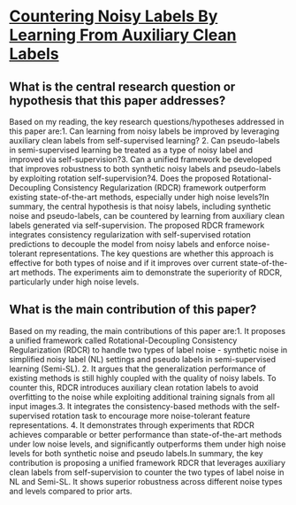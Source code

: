 # [Countering Noisy Labels By Learning From Auxiliary Clean Labels](https://arxiv.org/abs/1905.13305)

## What is the central research question or hypothesis that this paper addresses?

Based on my reading, the key research questions/hypotheses addressed in this paper are:1. Can learning from noisy labels be improved by leveraging auxiliary clean labels from self-supervised learning? 2. Can pseudo-labels in semi-supervised learning be treated as a type of noisy label and improved via self-supervision?3. Can a unified framework be developed that improves robustness to both synthetic noisy labels and pseudo-labels by exploiting rotation self-supervision?4. Does the proposed Rotational-Decoupling Consistency Regularization (RDCR) framework outperform existing state-of-the-art methods, especially under high noise levels?In summary, the central hypothesis is that noisy labels, including synthetic noise and pseudo-labels, can be countered by learning from auxiliary clean labels generated via self-supervision. The proposed RDCR framework integrates consistency regularization with self-supervised rotation predictions to decouple the model from noisy labels and enforce noise-tolerant representations. The key questions are whether this approach is effective for both types of noise and if it improves over current state-of-the-art methods. The experiments aim to demonstrate the superiority of RDCR, particularly under high noise levels.


## What is the main contribution of this paper?

Based on my reading, the main contributions of this paper are:1. It proposes a unified framework called Rotational-Decoupling Consistency Regularization (RDCR) to handle two types of label noise - synthetic noise in simplified noisy label (NL) settings and pseudo labels in semi-supervised learning (Semi-SL). 2. It argues that the generalization performance of existing methods is still highly coupled with the quality of noisy labels. To counter this, RDCR introduces auxiliary clean rotation labels to avoid overfitting to the noise while exploiting additional training signals from all input images.3. It integrates the consistency-based methods with the self-supervised rotation task to encourage more noise-tolerant feature representations. 4. It demonstrates through experiments that RDCR achieves comparable or better performance than state-of-the-art methods under low noise levels, and significantly outperforms them under high noise levels for both synthetic noise and pseudo labels.In summary, the key contribution is proposing a unified framework RDCR that leverages auxiliary clean labels from self-supervision to counter the two types of label noise in NL and Semi-SL. It shows superior robustness across different noise types and levels compared to prior arts.
